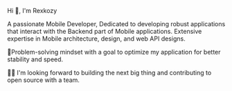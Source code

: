
Hi 👋, I'm Rexkozy


A passionate Mobile Developer, Dedicated to developing robust applications that interact with the Backend part of Mobile applications. 
Extensive expertise in Mobile architecture, design, and web API designs. 

💪Problem-solving mindset with a goal to optimize my application for better stability and speed.


👨‍💻 I'm looking forward to building the next big thing and contributing to open source with a team.


